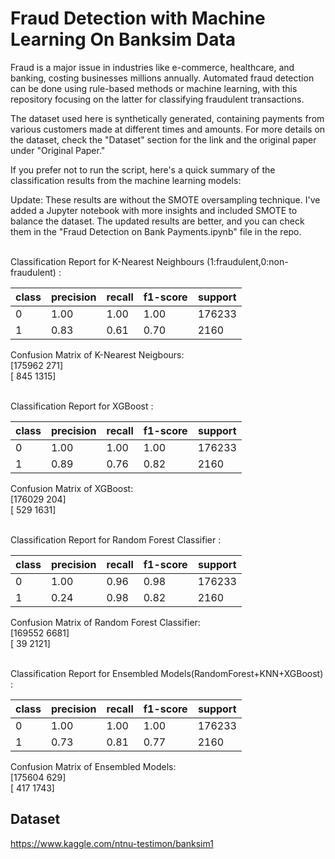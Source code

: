 # Fraud Detection with Machine Learning On Banksim Data

Fraud is a major issue in industries like e-commerce, healthcare, and banking, costing businesses millions annually. Automated fraud detection can be done using rule-based methods or machine learning, with this repository focusing on the latter for classifying fraudulent transactions.

The dataset used here is synthetically generated, containing payments from various customers made at different times and amounts. For more details on the dataset, check the "Dataset" section for the link and the original paper under "Original Paper."

If you prefer not to run the script, here's a quick summary of the classification results from the machine learning models:

Update: These results are without the SMOTE oversampling technique. I've added a Jupyter notebook with more insights and included SMOTE to balance the dataset. The updated results are better, and you can check them in the "Fraud Detection on Bank Payments.ipynb" file in the repo.

<br/>Classification Report for K-Nearest Neighbours (1:fraudulent,0:non-fraudulent) :

|class | precision | recall | f1-score | support|
| ---- | --------- | ------ | -------- | -------|        
|  0   |   1.00    |   1.00 |  1.00    | 176233 |
|  1   |   0.83    |   0.61 |  0.70    |  2160  |
           
Confusion Matrix of K-Nearest Neigbours:
<br/> [175962    271]
<br/> [   845   1315] 



<br/>Classification Report for XGBoost : 

class | precision | recall | f1-score | support|
| ---- | --------- | ------ | -------- | -------|        
|  0   |   1.00    |   1.00 |  1.00    | 176233 |
|  1   |   0.89    |   0.76 |  0.82    |  2160  |
           
           
Confusion Matrix of XGBoost: 
<br/> [176029    204] 
<br/> [   529   1631] 




<br/>Classification Report for Random Forest Classifier : 

class | precision | recall | f1-score | support|
| ---- | --------- | ------ | -------- | -------|        
|  0   |   1.00    |   0.96 |  0.98    | 176233 |
|  1   |   0.24    |   0.98 |  0.82    |  2160  |
           
         
 Confusion Matrix of Random Forest Classifier: 
<br/> [169552   6681]
<br/> [    39   2121]



<br/>Classification Report for Ensembled Models(RandomForest+KNN+XGBoost) : 

class | precision | recall | f1-score | support|
| ---- | --------- | ------ | -------- | -------|        
|  0   |   1.00    |   1.00 |  1.00    | 176233 |
|  1   |   0.73    |   0.81 |  0.77    |  2160  |
           

Confusion Matrix of Ensembled Models: 
<br/> [175604    629]
<br/> [   417   1743]


## Dataset
https://www.kaggle.com/ntnu-testimon/banksim1
